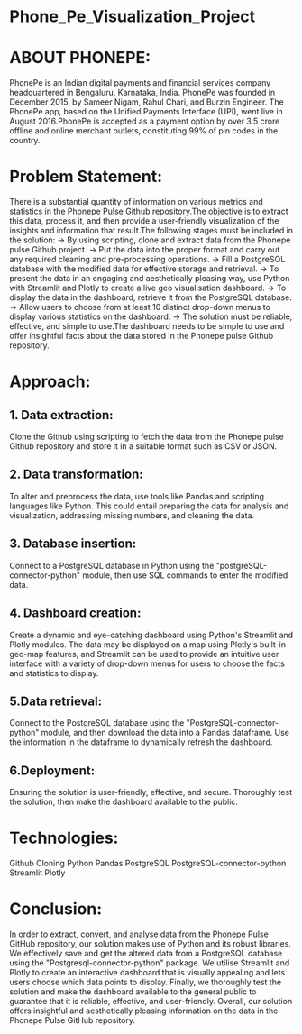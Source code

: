 # Phone_Pe_Visualization_Project

# ABOUT PHONEPE:
PhonePe is an Indian digital payments and financial services company headquartered in Bengaluru, Karnataka, India. PhonePe was founded in December 2015, by Sameer Nigam, Rahul Chari, and Burzin Engineer. The PhonePe app, based on the Unified Payments Interface (UPI), went live in August 2016.PhonePe is accepted as a payment option by over 3.5 crore offline and online merchant outlets, constituting 99% of pin codes in the country.

# Problem Statement:
There is a substantial quantity of information on various metrics and statistics in the Phonepe Pulse Github repository.The objective is to extract this data, process it, and then provide a user-friendly visualization of the insights and information that result.The following stages must be included in the solution:
-> By using scripting, clone and extract data from the Phonepe pulse Github project.
-> Put the data into the proper format and carry out any required cleaning and pre-processing operations.
-> Fill a PostgreSQL database with the modified data for effective storage and retrieval.
-> To present the data in an engaging and aesthetically pleasing way, use Python with Streamlit and Plotly to create a live geo visualisation dashboard.
-> To display the data in the dashboard, retrieve it from the PostgreSQL database.
-> Allow users to choose from at least 10 distinct drop-down menus to display various statistics on the dashboard.
-> The solution must be reliable, effective, and simple to use.The dashboard needs to be simple to use and offer insightful facts about the data stored in the Phonepe pulse Github repository.

# Approach:
## 1. Data extraction:
Clone the Github using scripting to fetch the data from the Phonepe pulse Github repository and store it in a suitable format such as CSV or JSON.

## 2. Data transformation:
To alter and preprocess the data, use tools like Pandas and scripting languages like Python. This could entail preparing the data for analysis and visualization, addressing missing numbers, and cleaning the data.

## 3. Database insertion:
Connect to a PostgreSQL database in Python using the "postgreSQL-connector-python" module, then use SQL commands to enter the modified data.

## 4.  Dashboard creation:
Create a dynamic and eye-catching dashboard using Python's Streamlit and Plotly modules. The data may be displayed on a map using Plotly's built-in geo-map features, and Streamlit can be used to provide an intuitive user interface with a variety of drop-down menus for users to choose the facts and statistics to display.

## 5.Data retrieval:
Connect to the PostgreSQL database using the "PostgreSQL-connector-python" module, and then download the data into a Pandas dataframe. Use the information in the dataframe to dynamically refresh the dashboard.

## 6.Deployment:
Ensuring the solution is user-friendly, effective, and secure. Thoroughly test the solution, then make the dashboard available to the public.

# Technologies:
Github Cloning
Python
Pandas
PostgreSQL
PostgreSQL-connector-python
Streamlit
Plotly

# Conclusion:
In order to extract, convert, and analyse data from the Phonepe Pulse GitHub repository, our solution makes use of Python and its robust libraries.
We effectively save and get the altered data from a PostgreSQL database using the "Postgresql-connector-python" package.
We utilise Streamlit and Plotly to create an interactive dashboard that is visually appealing and lets users choose which data points to display.
Finally, we thoroughly test the solution and make the dashboard available to the general public to guarantee that it is reliable, effective, and user-friendly.
Overall, our solution offers insightful and aesthetically pleasing information on the data in the Phonepe Pulse GitHub repository.



   





